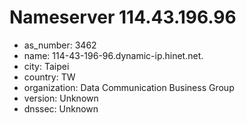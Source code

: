 # Nameserver 114.43.196.96

* as_number: 3462
* name: 114-43-196-96.dynamic-ip.hinet.net.
* city: Taipei
* country: TW
* organization: Data Communication Business Group
* version: Unknown
* dnssec: Unknown
